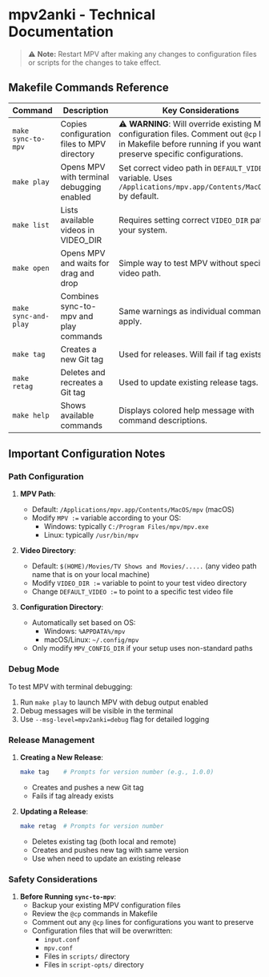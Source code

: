 # mpv2anki - Technical Documentation
> ⚠️ **Note:** Restart MPV after making any changes to configuration files or scripts for the changes to take effect.


## Makefile Commands Reference

| Command              | Description                                 | Key Considerations                                                                                                                                                  |
|----------------------|---------------------------------------------|---------------------------------------------------------------------------------------------------------------------------------------------------------------------|
| `make sync-to-mpv`   | Copies configuration files to MPV directory | ⚠️ **WARNING**: Will override existing MPV configuration files. Comment out `@cp` lines in Makefile before running if you want to preserve specific configurations. |
| `make play`          | Opens MPV with terminal debugging enabled   | Set correct video path in `DEFAULT_VIDEO` variable. Uses `/Applications/mpv.app/Contents/MacOS/mpv` by default.                                                     |
| `make list`          | Lists available videos in VIDEO_DIR         | Requires setting correct `VIDEO_DIR` path for your system.                                                                                                          |
| `make open`          | Opens MPV and waits for drag and drop       | Simple way to test MPV without specific video path.                                                                                                                 |
| `make sync-and-play` | Combines sync-to-mpv and play commands      | Same warnings as individual commands apply.                                                                                                                         |
| `make tag`           | Creates a new Git tag                       | Used for releases. Will fail if tag exists.                                                                                                                         |
| `make retag`         | Deletes and recreates a Git tag             | Used to update existing release tags.                                                                                                                               |
| `make help`          | Shows available commands                    | Displays colored help message with command descriptions.                                                                                                            |

## Important Configuration Notes

### Path Configuration

1. **MPV Path**:
    - Default: `/Applications/mpv.app/Contents/MacOS/mpv` (macOS)
    - Modify `MPV :=` variable according to your OS:
        - Windows: typically `C:/Program Files/mpv/mpv.exe`
        - Linux: typically `/usr/bin/mpv`

2. **Video Directory**:
    - Default: `$(HOME)/Movies/TV Shows and Movies/.....` (any video path name that is on your local machine)
    - Modify `VIDEO_DIR :=` variable to point to your test video directory
    - Change `DEFAULT_VIDEO :=` to point to a specific test video file

3. **Configuration Directory**:
    - Automatically set based on OS:
        - Windows: `%APPDATA%/mpv`
        - macOS/Linux: `~/.config/mpv`
    - Only modify `MPV_CONFIG_DIR` if your setup uses non-standard paths

### Debug Mode

To test MPV with terminal debugging:
1. Run `make play` to launch MPV with debug output enabled
2. Debug messages will be visible in the terminal
3. Use `--msg-level=mpv2anki=debug` flag for detailed logging

### Release Management

1. **Creating a New Release**:
   ```bash
   make tag    # Prompts for version number (e.g., 1.0.0)
   ```
    - Creates and pushes a new Git tag
    - Fails if tag already exists

2. **Updating a Release**:
   ```bash
   make retag  # Prompts for version number
   ```
    - Deletes existing tag (both local and remote)
    - Creates and pushes new tag with same version
    - Use when need to update an existing release

### Safety Considerations

1. **Before Running `sync-to-mpv`**:
    - Backup your existing MPV configuration files
    - Review the `@cp` commands in Makefile
    - Comment out any `@cp` lines for configurations you want to preserve
    - Configuration files that will be overwritten:
        - `input.conf`
        - `mpv.conf`
        - Files in `scripts/` directory
        - Files in `script-opts/` directory